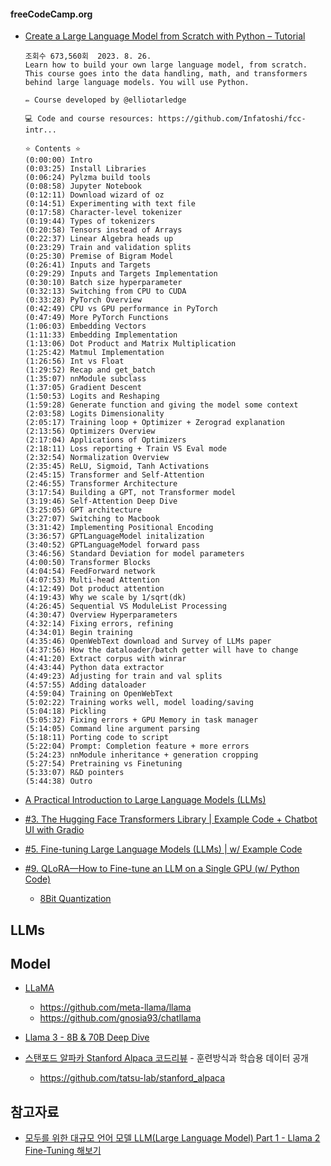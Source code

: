 #### freeCodeCamp.org ####

* [Create a Large Language Model from Scratch with Python – Tutorial](https://www.youtube.com/watch?v=UU1WVnMk4E8)

  ```
  조회수 673,560회  2023. 8. 26.
  Learn how to build your own large language model, from scratch. This course goes into the data handling, math, and transformers behind large language models. You will use Python.
  
  ✏️ Course developed by @elliotarledge 
  
  💻 Code and course resources: https://github.com/Infatoshi/fcc-intr...
  
  ⭐️ Contents ⭐️
  (0:00:00) Intro
  (0:03:25) Install Libraries
  (0:06:24) Pylzma build tools
  (0:08:58) Jupyter Notebook
  (0:12:11) Download wizard of oz
  (0:14:51) Experimenting with text file
  (0:17:58) Character-level tokenizer
  (0:19:44) Types of tokenizers
  (0:20:58) Tensors instead of Arrays
  (0:22:37) Linear Algebra heads up
  (0:23:29) Train and validation splits
  (0:25:30) Premise of Bigram Model
  (0:26:41) Inputs and Targets
  (0:29:29) Inputs and Targets Implementation
  (0:30:10) Batch size hyperparameter
  (0:32:13) Switching from CPU to CUDA
  (0:33:28) PyTorch Overview
  (0:42:49) CPU vs GPU performance in PyTorch
  (0:47:49) More PyTorch Functions
  (1:06:03) Embedding Vectors
  (1:11:33) Embedding Implementation
  (1:13:06) Dot Product and Matrix Multiplication
  (1:25:42) Matmul Implementation
  (1:26:56) Int vs Float
  (1:29:52) Recap and get_batch
  (1:35:07) nnModule subclass
  (1:37:05) Gradient Descent
  (1:50:53) Logits and Reshaping
  (1:59:28) Generate function and giving the model some context
  (2:03:58) Logits Dimensionality
  (2:05:17) Training loop + Optimizer + Zerograd explanation
  (2:13:56) Optimizers Overview
  (2:17:04) Applications of Optimizers
  (2:18:11) Loss reporting + Train VS Eval mode
  (2:32:54) Normalization Overview
  (2:35:45) ReLU, Sigmoid, Tanh Activations
  (2:45:15) Transformer and Self-Attention
  (2:46:55) Transformer Architecture
  (3:17:54) Building a GPT, not Transformer model
  (3:19:46) Self-Attention Deep Dive
  (3:25:05) GPT architecture
  (3:27:07) Switching to Macbook
  (3:31:42) Implementing Positional Encoding
  (3:36:57) GPTLanguageModel initalization
  (3:40:52) GPTLanguageModel forward pass
  (3:46:56) Standard Deviation for model parameters
  (4:00:50) Transformer Blocks
  (4:04:54) FeedForward network
  (4:07:53) Multi-head Attention
  (4:12:49) Dot product attention
  (4:19:43) Why we scale by 1/sqrt(dk)
  (4:26:45) Sequential VS ModuleList Processing
  (4:30:47) Overview Hyperparameters
  (4:32:14) Fixing errors, refining
  (4:34:01) Begin training
  (4:35:46) OpenWebText download and Survey of LLMs paper
  (4:37:56) How the dataloader/batch getter will have to change
  (4:41:20) Extract corpus with winrar
  (4:43:44) Python data extractor
  (4:49:23) Adjusting for train and val splits
  (4:57:55) Adding dataloader
  (4:59:04) Training on OpenWebText
  (5:02:22) Training works well, model loading/saving
  (5:04:18) Pickling
  (5:05:32) Fixing errors + GPU Memory in task manager
  (5:14:05) Command line argument parsing
  (5:18:11) Porting code to script
  (5:22:04) Prompt: Completion feature + more errors
  (5:24:23) nnModule inheritance + generation cropping
  (5:27:54) Pretraining vs Finetuning
  (5:33:07) R&D pointers
  (5:44:38) Outro
  ```



* [A Practical Introduction to Large Language Models (LLMs)](https://www.youtube.com/watch?v=tFHeUSJAYbE&list=PLz-ep5RbHosU2hnz5ejezwaYpdMutMVB0)

* [#3. The Hugging Face Transformers Library | Example Code + Chatbot UI with Gradio](https://www.youtube.com/watch?v=jan07gloaRg&list=PLz-ep5RbHosU2hnz5ejezwaYpdMutMVB0&index=3)

* [#5. Fine-tuning Large Language Models (LLMs) | w/ Example Code](https://www.youtube.com/watch?v=eC6Hd1hFvos)

* [#9. QLoRA—How to Fine-tune an LLM on a Single GPU (w/ Python Code)](https://www.youtube.com/watch?v=XpoKB3usmKc&list=PLz-ep5RbHosU2hnz5ejezwaYpdMutMVB0&index=9)
  - [8Bit Quantization](https://flonelin.wordpress.com/2023/12/23/8bit-quantization/)

## LLMs ##

## Model ##
* [LLaMA](https://www.youtube.com/watch?v=jvYpv9VJBOA)
  * https://github.com/meta-llama/llama 
  * https://github.com/gnosia93/chatllama   

* [Llama 3 - 8B & 70B Deep Dive](https://www.youtube.com/watch?v=8Ul_0jddTU4)

* [스탠포드 알파카 Stanford Alpaca 코드리뷰](https://www.youtube.com/watch?v=dLo4QkEq-Hg) - 훈련방식과 학습용 데이터 공개
  - https://github.com/tatsu-lab/stanford_alpaca   

## 참고자료 ##

* [모두를 위한 대규모 언어 모델 LLM(Large Language Model) Part 1 - Llama 2 Fine-Tuning 해보기](https://www.inflearn.com/course/%EB%8C%80%EA%B7%9C%EB%AA%A8-%EC%96%B8%EC%96%B4%EB%AA%A8%EB%8D%B8-llm-part1#curriculum)
